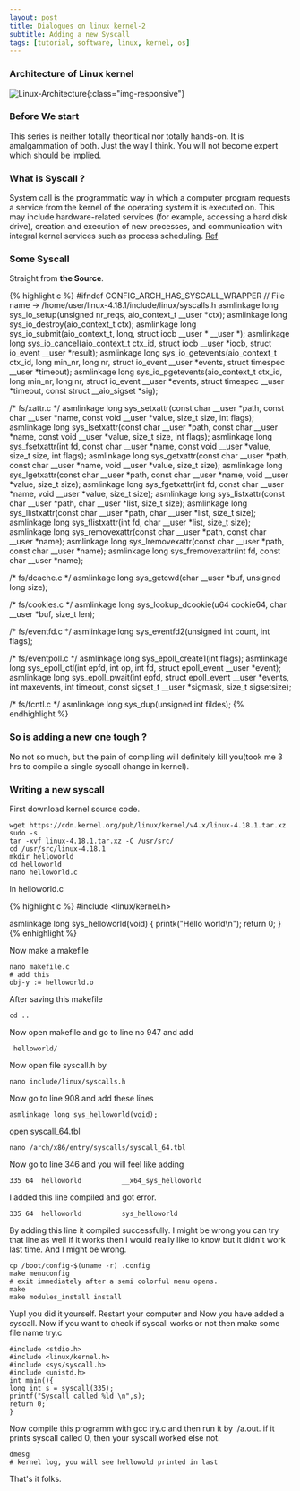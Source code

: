 ```yaml
---
layout: post
title: Dialogues on linux kernel-2
subtitle: Adding a new Syscall
tags: [tutorial, software, linux, kernel, os]
---
```

### Architecture of Linux kernel
![Linux-Architecture](https://i.pinimg.com/originals/a4/76/e5/a476e5ac785fa192712b24316bfaf3c3.gif){:class="img-responsive"}
### Before We start
This series is neither totally theoritical nor totally hands-on. It is amalgammation of both. Just the way I think. You will not become expert which should be implied.  
### What is Syscall ?
System call is the programmatic way in which a computer program requests a service from the kernel of the operating system it is executed on. This may include hardware-related services (for example, accessing a hard disk drive), creation and execution of new processes, and communication with integral kernel services such as process scheduling. [Ref](https://en.wikipedia.org/wiki/System_call)
### Some Syscall
Straight from **the Source**.

{% highlight c %}
#ifndef CONFIG_ARCH_HAS_SYSCALL_WRAPPER
// File name -> /home/user/linux-4.18.1/include/linux/syscalls.h
asmlinkage long sys_io_setup(unsigned nr_reqs, aio_context_t __user *ctx);
asmlinkage long sys_io_destroy(aio_context_t ctx);
asmlinkage long sys_io_submit(aio_context_t, long,
			struct iocb __user * __user *);
asmlinkage long sys_io_cancel(aio_context_t ctx_id, struct iocb __user *iocb,
			      struct io_event __user *result);
asmlinkage long sys_io_getevents(aio_context_t ctx_id,
				long min_nr,
				long nr,
				struct io_event __user *events,
				struct timespec __user *timeout);
asmlinkage long sys_io_pgetevents(aio_context_t ctx_id,
				long min_nr,
				long nr,
				struct io_event __user *events,
				struct timespec __user *timeout,
				const struct __aio_sigset *sig);

/* fs/xattr.c */
asmlinkage long sys_setxattr(const char __user *path, const char __user *name,
			     const void __user *value, size_t size, int flags);
asmlinkage long sys_lsetxattr(const char __user *path, const char __user *name,
			      const void __user *value, size_t size, int flags);
asmlinkage long sys_fsetxattr(int fd, const char __user *name,
			      const void __user *value, size_t size, int flags);
asmlinkage long sys_getxattr(const char __user *path, const char __user *name,
			     void __user *value, size_t size);
asmlinkage long sys_lgetxattr(const char __user *path, const char __user *name,
			      void __user *value, size_t size);
asmlinkage long sys_fgetxattr(int fd, const char __user *name,
			      void __user *value, size_t size);
asmlinkage long sys_listxattr(const char __user *path, char __user *list,
			      size_t size);
asmlinkage long sys_llistxattr(const char __user *path, char __user *list,
			       size_t size);
asmlinkage long sys_flistxattr(int fd, char __user *list, size_t size);
asmlinkage long sys_removexattr(const char __user *path,
				const char __user *name);
asmlinkage long sys_lremovexattr(const char __user *path,
				 const char __user *name);
asmlinkage long sys_fremovexattr(int fd, const char __user *name);

/* fs/dcache.c */
asmlinkage long sys_getcwd(char __user *buf, unsigned long size);

/* fs/cookies.c */
asmlinkage long sys_lookup_dcookie(u64 cookie64, char __user *buf, size_t len);

/* fs/eventfd.c */
asmlinkage long sys_eventfd2(unsigned int count, int flags);

/* fs/eventpoll.c */
asmlinkage long sys_epoll_create1(int flags);
asmlinkage long sys_epoll_ctl(int epfd, int op, int fd,
				struct epoll_event __user *event);
asmlinkage long sys_epoll_pwait(int epfd, struct epoll_event __user *events,
				int maxevents, int timeout,
				const sigset_t __user *sigmask,
				size_t sigsetsize);

/* fs/fcntl.c */
asmlinkage long sys_dup(unsigned int fildes);
{% endhighlight %}

### So is adding a new one tough ?
No not so much, but the pain of compiling will definitely kill you(took me 3 hrs to compile a single syscall change in kernel). 

### Writing a new syscall 
First download kernel source code.

```
wget https://cdn.kernel.org/pub/linux/kernel/v4.x/linux-4.18.1.tar.xz
sudo -s
tar -xvf linux-4.18.1.tar.xz -C /usr/src/
cd /usr/src/linux-4.18.1
mkdir helloworld
cd helloworld
nano helloworld.c

```
In helloworld.c

{% highlight c %}
#include <linux/kernel.h>
 
asmlinkage long sys_helloworld(void)
{
    printk("Hello world\n");
    return 0;
}
{% enhighlight %}

Now make a makefile

```
nano makefile.c
# add this
obj-y := helloworld.o
```
After saving this makefile
```
cd ..
```

Now open makefile and go to line no 947 and add

```
 helloworld/ 
```

Now open file syscall.h by 

```
nano include/linux/syscalls.h
```

Now go to line 908 and add these lines

```
asmlinkage long sys_helloworld(void);
```
open syscall_64.tbl 

```
nano /arch/x86/entry/syscalls/syscall_64.tbl

```

Now go to line 346 and you will feel like adding 

```
335	64	helloworld			__x64_sys_helloworld
```
I added this line compiled and got error. 

```
335	64	helloworld			sys_helloworld
```

By adding this line it compiled successfully. I might be wrong you can try that line as well if it works then I would really like to know but it didn't work last time. And I might be wrong.

```
cp /boot/config-$(uname -r) .config
make menuconfig
# exit immediately after a semi colorful menu opens.
make
make modules_install install
```

Yup! you did it yourself. Restart your computer and Now you have added a syscall. Now if you want to check if syscall works or not then make some file name try.c

```
#include <stdio.h>
#include <linux/kernel.h>
#include <sys/syscall.h>
#include <unistd.h>
int main(){
long int s = syscall(335);
printf("Syscall called %ld \n",s);
return 0;
}
```

Now compile this programm with gcc try.c and then run it by ./a.out. if it prints syscall called 0, then your syscall worked else not. 

```
dmesg
# kernel log, you will see hellowold printed in last
```

That's it folks.

